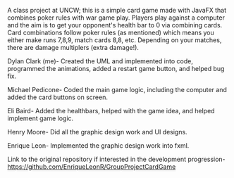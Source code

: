 A class project at UNCW; this is a simple card game made with JavaFX that combines poker rules with war game play. Players play against a computer and the aim is to get your opponent's health bar to 0 via combining cards. 
Card combinations follow poker rules (as mentioned) which means you either make runs 7,8,9, match cards 8,8, etc. Depending on your matches, there are damage multiplers (extra damage!).

Dylan Clark (me)- Created the UML and implemented into code, programmed the animations, added a restart game button, and helped bug fix. 

Michael Pedicone- Coded the main game logic, including the computer and added the card buttons on screen.

Eli Baird- Added the healthbars, helped with the game idea, and helped implement game logic.

Henry Moore- Did all the graphic design work and UI designs.

Enrique Leon- Implemented the graphic design work into fxml.

Link to the original repository if interested in the development progression- https://github.com/EnriqueLeonR/GroupProjectCardGame
